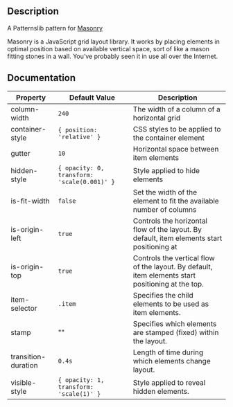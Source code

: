 ## Description

A Patternslib pattern for [Masonry](http://masonry.desandro.com)

Masonry is a JavaScript grid layout library. It works by placing elements in
optimal position based on available vertical space, sort of like a mason
fitting stones in a wall. You’ve probably seen it in use all over the Internet.

## Documentation

| Property            | Default Value                               | Description           |
|---------------------|---------------------------------------------|---------------------- |
| column-width		  | `240`                                         | The width of a column of a horizontal grid  |
| container-style	  | `{ position: 'relative' }`                  | CSS styles to be applied to the container element  |
| gutter		      | `10`                                        | Horizontal space between item elements  |
| hidden-style		  | `{ opacity: 0, transform: 'scale(0.001)' }` | Style applied to hide elements   |
| is-fit-width		  | `false`                                  | Set the width of the element to fit the available number of columns  |
| is-origin-left	  | `true`                                   | Controls the horizontal flow of the layout. By default, item elements start positioning at |the left.  |
| is-origin-top		  | `true`                                   | Controls the vertical flow of the layout. By default, item elements start positioning at the top.  |
| item-selector		  | `.item`                                 | Specifies the child elements to be used as item elements.   |
| stamp		          | ""                                          | Specifies which elements are stamped (fixed) within the layout.  |
| transition-duration | `0.4s`                                     | Length of time during which elements change layout.  |
| visible-style		  | `{ opacity: 1, transform: 'scale(1)' }`     | Style applied to reveal hidden elements.  |

